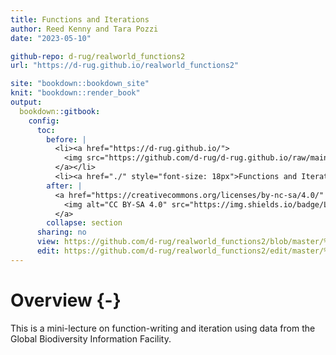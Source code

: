 ```yaml
---
title: Functions and Iterations
author: Reed Kenny and Tara Pozzi
date: "2023-05-10"

github-repo: d-rug/realworld_functions2
url: "https://d-rug.github.io/realworld_functions2"

site: "bookdown::bookdown_site"
knit: "bookdown::render_book"
output:
  bookdown::gitbook:
    config:
      toc:
        before: |
          <li><a href="https://d-rug.github.io/">
            <img src="https://github.com/d-rug/d-rug.github.io/raw/main/DRUG_final_cobalt.png" style="height: 100%; width: 100%; object-fit: contain" />
          </a></li>
          <li><a href="./" style="font-size: 18px">Functions and Iterations</a></li>
        after: |
          <a href="https://creativecommons.org/licenses/by-nc-sa/4.0/" target="_blank">
            <img alt="CC BY-SA 4.0" src="https://img.shields.io/badge/License-CC%20BY--NC--SA%204.0-lightgrey.svg" style="float: right; padding-right: 10px;" />
          </a>
        collapse: section
      sharing: no
      view: https://github.com/d-rug/realworld_functions2/blob/master/%s
      edit: https://github.com/d-rug/realworld_functions2/edit/master/%s
---
```


# Overview {-}

This is a mini-lecture on function-writing and iteration using data from the Global Biodiversity Information Facility. 



